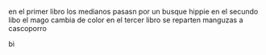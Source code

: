 en el primer libro los medianos pasasn por un busque hippie 
en el secundo libo el mago cambia de color 
en el tercer libro se reparten manguzas a cascoporro 

bi